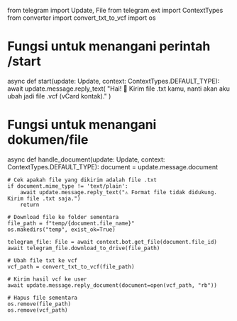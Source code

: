 from telegram import Update, File
from telegram.ext import ContextTypes
from converter import convert_txt_to_vcf
import os

# Fungsi untuk menangani perintah /start
async def start(update: Update, context: ContextTypes.DEFAULT_TYPE):
    await update.message.reply_text(
        "Hai! 👋 Kirim file .txt kamu, nanti akan aku ubah jadi file .vcf (vCard kontak)."
    )

# Fungsi untuk menangani dokumen/file
async def handle_document(update: Update, context: ContextTypes.DEFAULT_TYPE):
    document = update.message.document

    # Cek apakah file yang dikirim adalah file .txt
    if document.mime_type != 'text/plain':
        await update.message.reply_text("⚠️ Format file tidak didukung. Kirim file .txt saja.")
        return

    # Download file ke folder sementara
    file_path = f"temp/{document.file_name}"
    os.makedirs("temp", exist_ok=True)

    telegram_file: File = await context.bot.get_file(document.file_id)
    await telegram_file.download_to_drive(file_path)

    # Ubah file txt ke vcf
    vcf_path = convert_txt_to_vcf(file_path)

    # Kirim hasil vcf ke user
    await update.message.reply_document(document=open(vcf_path, "rb"))

    # Hapus file sementara
    os.remove(file_path)
    os.remove(vcf_path)

